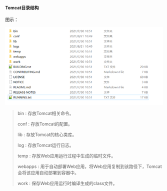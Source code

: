 #### Tomcat目录结构

图示：

![](img/Tomcat目录结构1.png)

> bin : 存放Tomcat相关命令。
>
> conf : 存放Tomcat的配置。
>
> lib : 存放Tomcat的核心类库。
>
> log : 存放Tomcat运行日志。
>
> temp : 存放Web应用运行过程中生成的临时文件。
>
> webapps : 用于自动部署Web应用，将Web应用复制到该路径下，Tomcat会将该应用自动部署到容器中。
>
> work : 保存Web应用运行时编译生成的class文件。

